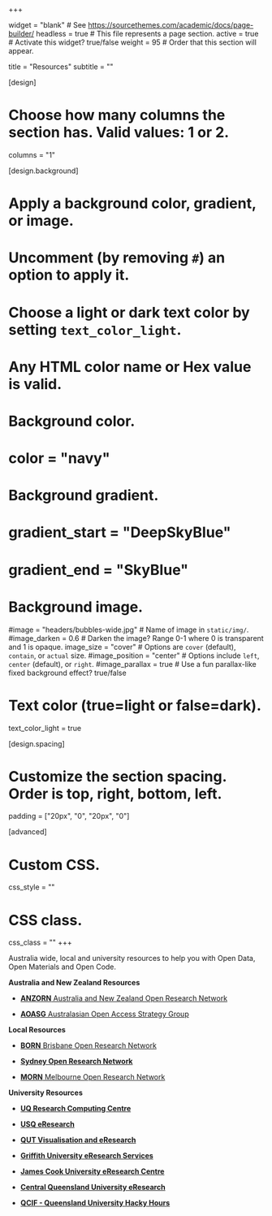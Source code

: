 +++

widget = "blank"  # See https://sourcethemes.com/academic/docs/page-builder/
headless = true  # This file represents a page section.
active = true  # Activate this widget? true/false
weight = 95  # Order that this section will appear.

title = "Resources"
subtitle = ""

[design]
  # Choose how many columns the section has. Valid values: 1 or 2.
  columns = "1"

[design.background]
  # Apply a background color, gradient, or image.
  #   Uncomment (by removing `#`) an option to apply it.
  #   Choose a light or dark text color by setting `text_color_light`.
  #   Any HTML color name or Hex value is valid.

  # Background color.
  # color = "navy"
  
  # Background gradient.
  # gradient_start = "DeepSkyBlue"
  # gradient_end = "SkyBlue"
  
  # Background image.
  #image = "headers/bubbles-wide.jpg"  # Name of image in `static/img/`.
  #image_darken = 0.6  # Darken the image? Range 0-1 where 0 is transparent and 1 is opaque.
  image_size = "cover"  #  Options are `cover` (default), `contain`, or `actual` size.
  #image_position = "center"  # Options include `left`, `center` (default), or `right`.
  #image_parallax = true  # Use a fun parallax-like fixed background effect? true/false

  # Text color (true=light or false=dark).
  text_color_light = true

[design.spacing]
  # Customize the section spacing. Order is top, right, bottom, left.
  padding = ["20px", "0", "20px", "0"]

[advanced]
 # Custom CSS. 
 css_style = ""
 
 # CSS class.
 css_class = ""
+++

Australia wide, local and university resources to help you with Open Data, Open Materials and Open Code.

**Australia and New Zealand Resources**

- [**ANZORN** Australia and New Zealand Open Research Network](https://www.anzopenresearch.org)

- [**AOASG** Australasian Open Access Strategy Group](https://aoasg.org.au/)

**Local Resources**

- [**BORN** Brisbane Open Research Network](https://born.netlify.com)

- [**Sydney Open Research Network**](https://sydneyopenresearch.org)

- [**MORN** Melbourne Open Research Network](https://morn.netlify.com)

**University Resources**

- [**UQ Research Computing Centre**](https://rcc.uq.edu.au)

- [**USQ eResearch**](https://www.usq.edu.au/eresearch)

- [**QUT Visualisation and eResearch**](https://research.qut.edu.au/viser/)

- [**Griffith University eResearch Services**](https://www.griffith.edu.au/eresearch-services)

- [**James Cook University eResearch Centre**](https://www.jcu.edu.au/eresearch)

- [**Central Queensland University eResearch**](https://www.cqu.edu.au/eresearch/home)

- [**QCIF - Queensland University Hacky Hours**](https://www.qcif.edu.au/index.php/events/hacky-hour)

